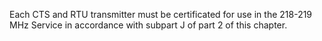 Each CTS and RTU transmitter must be certificated for use in the 218-219 MHz Service in accordance with subpart J of part 2 of this chapter.


